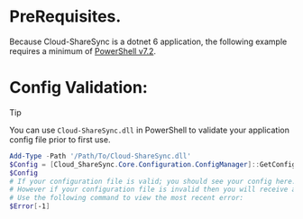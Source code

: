 # PreRequisites.
Because Cloud-ShareSync is a dotnet 6 application, the following example requires a minimum of [PowerShell v7.2](https://docs.microsoft.com/en-us/powershell/scripting/install/installing-powershell-on-windows?view=powershell-7.2).

# Config Validation:
> [!TIP]
> You can use `Cloud-ShareSync.dll` in PowerShell to validate your application config file prior to first use.
```powershell
Add-Type -Path '/Path/To/Cloud-ShareSync.dll'
$Config = [Cloud_ShareSync.Core.Configuration.ConfigManager]::GetConfiguration('/path/to/appsettings.json')
$Config
# If your configuration file is valid; you should see your config here.
# However if your configuration file is invalid then you will receive an error message from GetConfiguration instead.
# Use the following command to view the most recent error:
$Error[-1]
```

